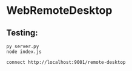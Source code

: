 # WebRemoteDesktop

## Testing:


```
py server.py
node index.js

connect http://localhost:9001/remote-desktop
```
